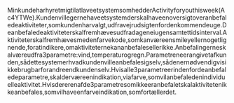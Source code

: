 MinkundeharhyretmigtilatlaveetsystemsomhedderActivityforyouthisweek(Ac4YTWe).Kundenvillegernehaveetsystemderskalhaveenoversigtoveranbefaledeaktiviteter,somkundenharvalgt,udfravejrudsigtenfordenkommendeuge.Deanbefaledeaktiviteterskalfremhævesudfradageneiugensamtettidsinterval.Aktiviteterskalfremhævesmedenfarvekode,somkanværeensmileyellernogetlignende,foratindikere,omaktiviteternekananbefalesellerikke.Anbefalingerneskalværeudfra3parametre:vind,temperaturogregn.Parametreneerangivetafkunden,sådettesystemerhvadkundenvilleanbefalesigselv,sådenernødvendigvisikkebrugbarforandreendkundenselv.Hvisalle3parametreerindenfordeanbefaledeparametre,skalderværeenindikation,viafarve,somvilanbefaledenindividuelleaktivitet.Hvisdererenafde3parametresomikkeeranbefaletskalaktivitetenikkeanbefales,somvilhaveenfarveindikation,somfortællerdet.
